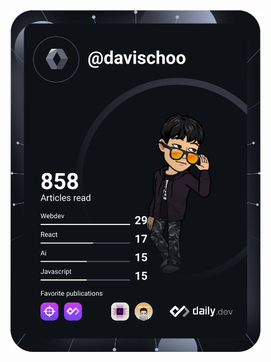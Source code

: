<a href="https://app.daily.dev/davischoo"><img src="https://github.com/codelonesomest/codelonesomest/blob/main/devcard.png" width="400" alt="davis's Dev Card"/></a>
